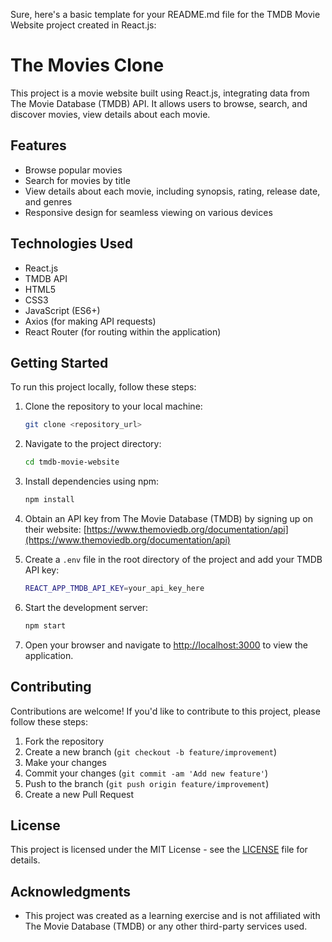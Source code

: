 Sure, here's a basic template for your README.md file for the TMDB Movie Website project created in React.js:

# The Movies Clone

This project is a movie website built using React.js, integrating data from The Movie Database (TMDB) API. It allows users to browse, search, and discover movies, view details about each movie.

## Features

- Browse popular movies
- Search for movies by title
- View details about each movie, including synopsis, rating, release date, and genres
- Responsive design for seamless viewing on various devices

## Technologies Used

- React.js
- TMDB API
- HTML5
- CSS3
- JavaScript (ES6+)
- Axios (for making API requests)
- React Router (for routing within the application)

## Getting Started

To run this project locally, follow these steps:

1. Clone the repository to your local machine:

   ```bash
   git clone <repository_url>
   ```

2. Navigate to the project directory:

   ```bash
   cd tmdb-movie-website
   ```

3. Install dependencies using npm:

   ```bash
   npm install
   ```

4. Obtain an API key from The Movie Database (TMDB) by signing up on their website: [https://www.themoviedb.org/documentation/api](https://www.themoviedb.org/documentation/api)

5. Create a `.env` file in the root directory of the project and add your TMDB API key:

   ```bash
   REACT_APP_TMDB_API_KEY=your_api_key_here
   ```

6. Start the development server:

   ```bash
   npm start
   ```

7. Open your browser and navigate to [http://localhost:3000](http://localhost:3000) to view the application.

## Contributing

Contributions are welcome! If you'd like to contribute to this project, please follow these steps:

1. Fork the repository
2. Create a new branch (`git checkout -b feature/improvement`)
3. Make your changes
4. Commit your changes (`git commit -am 'Add new feature'`)
5. Push to the branch (`git push origin feature/improvement`)
6. Create a new Pull Request

## License

This project is licensed under the MIT License - see the [LICENSE](LICENSE) file for details.

## Acknowledgments

- This project was created as a learning exercise and is not affiliated with The Movie Database (TMDB) or any other third-party services used.

